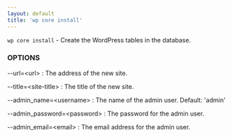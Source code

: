```yaml
---
layout: default
title: 'wp core install'
---
```


`wp core install` - Create the WordPress tables in the database.

### OPTIONS

--url=&lt;url&gt;
: The address of the new site.

--title=&lt;site-title&gt;
: The title of the new site.

--admin_name=&lt;username&gt;
: The name of the admin user. Default: 'admin'

--admin_password=&lt;password&gt;
: The password for the admin user.

--admin_email=&lt;email&gt;
: The email address for the admin user.


